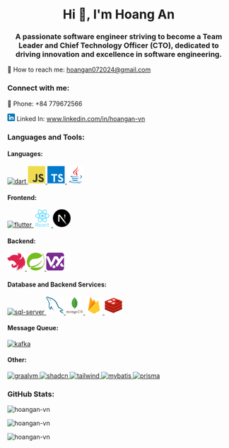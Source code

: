 <h1 align="center">Hi 👋, I'm Hoang An</h1>
<h3 align="center">A passionate software engineer striving to become a Team Leader and Chief Technology Officer (CTO), dedicated to driving innovation and excellence in software engineering.</h3>

💬 How to reach me: <hoangan072024@gmail.com>
<h3 align="left">Connect with me:</h3>
<p align="left">📱 Phone: +84 779672566</p>
<p align="left"><img src="./images/linkedin.png" alt="Portfolio" width="17">
    Linked In: <a href="https://www.linkedin.com/in/hoangan-vn/">www.linkedin.com/in/hoangan-vn</a>
</p>
<h3 align="left">Languages and Tools:</h3>
<h4 align="left">Languages:</h4>
<p align="left">
    <a href="https://dart.dev" target="_blank" rel="noreferrer">
        <img src="https://www.vectorlogo.zone/logos/dartlang/dartlang-icon.svg" alt="dart" width="40" height="40" />
    </a>
    <a href="https://developer.mozilla.org/en-US/docs/Web/JavaScript" target="_blank">
        <img src="https://raw.githubusercontent.com/devicons/devicon/master/icons/javascript/javascript-original.svg"
            alt="javascript" width="40" height="40" />
    </a>
    <a href="https://www.typescriptlang.org/" target="_blank">
        <img src="https://raw.githubusercontent.com/devicons/devicon/master/icons/typescript/typescript-original.svg"
            alt="typescript" width="40" height="40" />
    </a>
    <a href="https://docs.oracle.com/en/java/" target="_blank">
        <img src="https://raw.githubusercontent.com/devicons/devicon/master/icons/java/java-original.svg"
            alt="java" width="40" height="40" />
    </a>
</p>
<h4 align="left">Frontend:</h4>
<p align="left">
    <a href="https://flutter.dev/" target="_blank">
        <img src="https://avatars.githubusercontent.com/u/14101776?s=200&v=4" alt="flutter" width="40"
            height="40" />
    </a>
    <a href="https://reactjs.org/" target="_blank">
        <img src="https://raw.githubusercontent.com/devicons/devicon/master/icons/react/react-original-wordmark.svg"
            alt="react" width="40" height="40" />
    </a>
    <a href="https://nextjs.org/" target="_blank">
        <img src="https://raw.githubusercontent.com/devicons/devicon/master/icons/nextjs/nextjs-original.svg" alt="nextjs" width="40" height="40" />
    </a>
</p>
<h4 align="left">Backend:</h4>
<p align="left">
    <a href="https://nestjs.com/" target="_blank">
        <img src="https://raw.githubusercontent.com/devicons/devicon/master/icons/nestjs/nestjs-original.svg"
            alt="nestjs" width="40" height="40" />
    </a>
    <a href="https://spring.io/" target="_blank" rel="noreferrer">
        <img src="https://raw.githubusercontent.com/devicons/devicon/master/icons/spring/spring-original.svg" alt="spring" width="40"
            height="40" />
    </a>
    <a href="https://vertx.io/" target="_blank" rel="noreferrer">
        <img src="https://raw.githubusercontent.com/devicons/devicon/master/icons/vertx/vertx-original.svg" alt="vertx" width="40"
            height="40" />
    </a>
</p>
<h4 align="left">Database and Backend Services:</h4>
<p align="left">
    <a href="https://www.microsoft.com/en-us/sql-server" target="_blank" rel="noreferrer">
        <img src="https://upload.wikimedia.org/wikipedia/it/2/23/Sql_server_logo.png"
            alt="sql-server" width="40" height="40" />
    </a>
    <a href="https://www.mysql.com/" target="_blank" rel="noreferrer">
        <img src="https://raw.githubusercontent.com/devicons/devicon/master/icons/mysql/mysql-original.svg"
            alt="mysql" width="40" height="40" />
    </a>
    <a href="https://www.mongodb.com/" target="_blank" rel="noreferrer">
        <img src="https://raw.githubusercontent.com/devicons/devicon/master/icons/mongodb/mongodb-original-wordmark.svg"
            alt="mongodb" width="40" height="40" />
    </a>
    <a href="https://firebase.google.com/" target="_blank" rel="noreferrer">
        <img src="https://raw.githubusercontent.com/github/explore/80688e429a7d4ef2fca1e82350fe8e3517d3494d/topics/firebase/firebase.png"
            alt="firebase" width="40" height="40" />
    </a>
    <a href="https://firebase.google.com/" target="_blank" rel="noreferrer">
        <img src="https://raw.githubusercontent.com/devicons/devicon/master/icons/redis/redis-original.svg"
            alt="redis" width="40" height="40" />
    </a>
</p>
<h4 align="left">Message Queue:</h4>
<p align="left">
    <a href="https://kafka.apache.org/" target="_blank" rel="noreferrer">
        <img src="https://upload.wikimedia.org/wikipedia/commons/0/01/Apache_Kafka_logo.svg" alt="kafka" width="40" height="40" />
    </a>
</p>
<h4 align="left">Other:</h4>
<p align="left">
    <a href="https://www.graalvm.org/" target="_blank" rel="noreferrer">
        <img src="https://upload.wikimedia.org/wikipedia/commons/f/f1/GraalVM_Logo_RGB.svg" alt="graalvm" width="100" height="40" />
    </a>
    <a href="https://ui.shadcn.com/" target="_blank" rel="noreferrer">
        <img src="https://avatars.githubusercontent.com/u/139895814?s=48&v=4" alt="shadcn" width="40"
            height="40" />
    </a>
    <a href="https://tailwindcss.com/" target="_blank" rel="noreferrer">
        <img src="https://www.vectorlogo.zone/logos/tailwindcss/tailwindcss-icon.svg" alt="tailwind" width="40"
            height="40" />
    </a>
    <a href="https://mybatis.org/mybatis-3/" target="_blank" rel="noreferrer">
        <img src="https://upload.wikimedia.org/wikipedia/commons/9/97/MyBatis_logo.png" alt="mybatis" width="100" height="40" />
    </a>
    <a href="https://www.prisma.io/" target="_blank" rel="noreferrer">
        <img src="https://avatars.githubusercontent.com/u/17219288?s=200&v=4" alt="prisma" width="40" height="40" />
    </a>
</p>
<h3 align="left">GitHub Stats:</h3>
<p align="left">
    <img src="https://github-readme-stats.vercel.app/api/top-langs/?username=hoangan-vn&theme=light&hide_bord
er=false&include_all_commits=true&count_private=true&layout=compact"
        alt="hoangan-vn" />
</p>
<p align="left">
    <img src="https://github-readme-stats.vercel.app/api?username=hoangan-vn&show_icons=true&theme=tokyonight&locale=en"
        alt="hoangan-vn" />
</p>
<p align="left">
    <img src="https://github-readme-streak-stats.herokuapp.com/?user=hoangan-vn&show_icons=true&theme=tokyonight"
        alt="hoangan-vn" />
</p>
